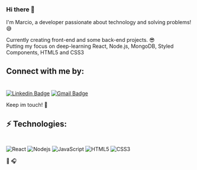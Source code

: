 ### Hi there 👋 
  
I'm Marcio, a developer passionate about technology and solving problems!  :sweat_smile:
  
  
Currently creating front-end and some back-end projects. :sunglasses:  
Putting my focus on deep-learning React, Node.js, MongoDB, Styled Components, HTML5 and CSS3  
  
## Connect with me by:  
#
[![Linkedin Badge](https://img.shields.io/badge/-marcioramires-blue?style=flat-square&logo=Linkedin&logoColor=white&link=https://www.linkedin.com/in/marcio-ramires)](https://www.linkedin.com/in/marcio-ramires/)
[![Gmail Badge](https://img.shields.io/badge/-marcioramiresgt@gmail.com-c14438?style=flat-square&logo=Gmail&logoColor=white&link=mailto:marcioramiresgt@gmail.com)](mailto:marcioramiresgt@gmail.com)  
  
Keep im touch! :raising_hand:  
  
## ⚡ Technologies:  
#
![React](https://img.shields.io/badge/-React-black?style=flat-square&logo=react)
![Nodejs](https://img.shields.io/badge/-Nodejs-black?style=flat-square&logo=Node.js)
![JavaScript](https://img.shields.io/badge/-JavaScript-black?style=flat-square&logo=javascript)
![HTML5](https://img.shields.io/badge/-HTML5-E34F26?style=flat-square&logo=html5&logoColor=white)
![CSS3](https://img.shields.io/badge/-CSS3-1572B6?style=flat-square&logo=css3)  
     
:book: :headphones:
